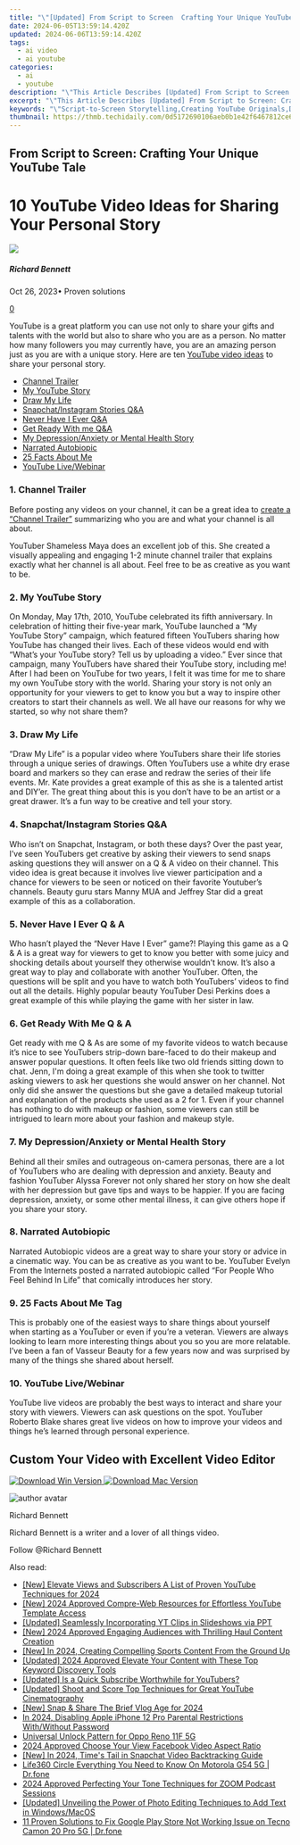 ```yaml
---
title: "\"[Updated] From Script to Screen  Crafting Your Unique YouTube Tale\""
date: 2024-06-05T13:59:14.420Z
updated: 2024-06-06T13:59:14.420Z
tags:
  - ai video
  - ai youtube
categories:
  - ai
  - youtube
description: "\"This Article Describes [Updated] From Script to Screen: Crafting Your Unique YouTube Tale\""
excerpt: "\"This Article Describes [Updated] From Script to Screen: Crafting Your Unique YouTube Tale\""
keywords: "\"Script-to-Screen Storytelling,Creating YouTube Originals,Digital Content Transformation,Video Production Narrative,Media Adaptation Crafting,Screenplay to Video Art,Unique Online Tales Writing,Script-to-Screen,YouTube Originals,Content Shift,Film Narrative Craft,Media Adaptation,Screen to Video,Online Tale Unique\""
thumbnail: https://thmb.techidaily.com/0d5172690106aeb0b1e42f6467812ce6f42bcdb66b69630f22d7099f56101e88.jpeg
---
```


## From Script to Screen: Crafting Your Unique YouTube Tale

# 10 YouTube Video Ideas for Sharing Your Personal Story

![](https://images.wondershare.com/filmora/article-images/richard-bennett.jpg)

##### Richard Bennett

 Oct 26, 2023• Proven solutions

[0](#commentsBoxSeoTemplate)

YouTube is a great platform you can use not only to share your gifts and talents with the world but also to share who you are as a person. No matter how many followers you may currently have, you are an amazing person just as you are with a unique story. Here are ten [YouTube video ideas](https://tools.techidaily.com/wondershare/filmora/download/) to share your personal story.

* [Channel Trailer](#one)
* [My YouTube Story](#two)
* [Draw My Life](#three)
* [Snapchat/Instagram Stories Q&A](#four)
* [Never Have I Ever Q&A](#five)
* [Get Ready With me Q&A](#six)
* [My Depression/Anxiety or Mental Health Story](#seven)
* [Narrated Autobiopic](#eight)
* [25 Facts About Me](#nine)
* [YouTube Live/Webinar](#ten)

### 1\.  Channel Trailer

Before posting any videos on your channel, it can be a great idea to [create a “Channel Trailer”](https://tools.techidaily.com/wondershare/filmora/download/) summarizing who you are and what your channel is all about.

YouTuber Shameless Maya does an excellent job of this. She created a visually appealing and engaging 1-2 minute channel trailer that explains exactly what her channel is all about. Feel free to be as creative as you want to be.

###  2\.  My YouTube Story

On Monday, May 17th, 2010, YouTube celebrated its fifth anniversary. In celebration of hitting their five-year mark, YouTube launched a “My YouTube Story” campaign, which featured fifteen YouTubers sharing how YouTube has changed their lives. Each of these videos would end with “What’s your YouTube story? Tell us by uploading a video.” Ever since that campaign, many YouTubers have shared their YouTube story, including me! After I had been on YouTube for two years, I felt it was time for me to share my own YouTube story with the world. Sharing your story is not only an opportunity for your viewers to get to know you but a way to inspire other creators to start their channels as well. We all have our reasons for why we started, so why not share them?

### 3\.  Draw My Life

“Draw My Life” is a popular video where YouTubers share their life stories through a unique series of drawings. Often YouTubers use a white dry erase board and markers so they can erase and redraw the series of their life events. Mr. Kate provides a great example of this as she is a talented artist and DIY’er. The great thing about this is you don’t have to be an artist or a great drawer. It’s a fun way to be creative and tell your story.

### 4\.  Snapchat/Instagram Stories Q&A

Who isn’t on Snapchat, Instagram, or both these days? Over the past year, I’ve seen YouTubers get creative by asking their viewers to send snaps asking questions they will answer on a Q & A video on their channel. This video idea is great because it involves live viewer participation and a chance for viewers to be seen or noticed on their favorite Youtuber’s channels. Beauty guru stars Manny MUA and Jeffrey Star did a great example of this as a collaboration.

### 5\.  Never Have I Ever Q & A

Who hasn’t played the “Never Have I Ever” game?! Playing this game as a Q & A is a great way for viewers to get to know you better with some juicy and shocking details about yourself they otherwise wouldn’t know. It’s also a great way to play and collaborate with another YouTuber. Often, the questions will be split and you have to watch both YouTubers’ videos to find out all the details. Highly popular beauty YouTuber Desi Perkins does a great example of this while playing the game with her sister in law.

### 6\.  Get Ready With Me Q & A

Get ready with me Q & As are some of my favorite videos to watch because it’s nice to see YouTubers strip-down bare-faced to do their makeup and answer popular questions. It often feels like two old friends sitting down to chat. Jenn, I'm doing a great example of this when she took to twitter asking viewers to ask her questions she would answer on her channel. Not only did she answer the questions but she gave a detailed makeup tutorial and explanation of the products she used as a 2 for 1\. Even if your channel has nothing to do with makeup or fashion, some viewers can still be intrigued to learn more about your fashion and makeup style.

### 7\.  My Depression/Anxiety or Mental Health Story

Behind all their smiles and outrageous on-camera personas, there are a lot of YouTubers who are dealing with depression and anxiety. Beauty and fashion YouTuber Alyssa Forever not only shared her story on how she dealt with her depression but gave tips and ways to be happier. If you are facing depression, anxiety, or some other mental illness, it can give others hope if you share your story.

### 8\.  Narrated Autobiopic

Narrated Autobiopic videos are a great way to share your story or advice in a cinematic way. You can be as creative as you want to be. YouTuber Evelyn From the Internets posted a narrated autobiopic called “For People Who Feel Behind In Life” that comically introduces her story.

### 9\.  25 Facts About Me Tag

This is probably one of the easiest ways to share things about yourself when starting as a YouTuber or even if you’re a veteran. Viewers are always looking to learn more interesting things about you so you are more relatable. I’ve been a fan of Vasseur Beauty for a few years now and was surprised by many of the things she shared about herself.

### 10\.  YouTube Live/Webinar

YouTube live videos are probably the best ways to interact and share your story with viewers. Viewers can ask questions on the spot. YouTuber Roberto Blake shares great live videos on how to improve your videos and things he’s learned through personal experience.

## Custom Your Video with Excellent Video Editor

[![Download Win Version](https://images.wondershare.com/filmora/guide/download-btn-win.jpg) ](https://tools.techidaily.com/wondershare/filmora/download/) [![Download Mac Version](https://images.wondershare.com/filmora/guide/download-btn-mac.jpg) ](https://tools.techidaily.com/wondershare/filmora/download/)

![author avatar](https://images.wondershare.com/filmora/article-images/richard-bennett.jpg)

Richard Bennett

Richard Bennett is a writer and a lover of all things video.

Follow @Richard Bennett

<span class="atpl-alsoreadstyle">Also read:</span>
<div><ul>
<li><a href="https://facebook-video-share.techidaily.com/new-elevate-views-and-subscribers-a-list-of-proven-youtube-techniques-for-2024/"><u>[New] Elevate Views and Subscribers  A List of Proven YouTube Techniques for 2024</u></a></li>
<li><a href="https://facebook-video-share.techidaily.com/new-2024-approved-compre-web-resources-for-effortless-youtube-template-access/"><u>[New] 2024 Approved  Compre-Web Resources for Effortless YouTube Template Access</u></a></li>
<li><a href="https://facebook-video-share.techidaily.com/updated-seamlessly-incorporating-yt-clips-in-slideshows-via-ppt/"><u>[Updated] Seamlessly Incorporating YT Clips in Slideshows via PPT</u></a></li>
<li><a href="https://facebook-video-share.techidaily.com/new-2024-approved-engaging-audiences-with-thrilling-haul-content-creation/"><u>[New] 2024 Approved  Engaging Audiences with Thrilling Haul Content Creation</u></a></li>
<li><a href="https://facebook-video-share.techidaily.com/new-in-2024-creating-compelling-sports-content-from-the-ground-up/"><u>[New] In 2024, Creating Compelling Sports Content From the Ground Up</u></a></li>
<li><a href="https://facebook-video-share.techidaily.com/updated-2024-approved-elevate-your-content-with-these-top-keyword-discovery-tools/"><u>[Updated] 2024 Approved  Elevate Your Content with These Top Keyword Discovery Tools</u></a></li>
<li><a href="https://facebook-video-share.techidaily.com/updated-is-a-quick-subscribe-worthwhile-for-youtubers/"><u>[Updated] Is a Quick Subscribe Worthwhile for YouTubers?</u></a></li>
<li><a href="https://facebook-video-share.techidaily.com/updated-shoot-and-score-top-techniques-for-great-youtube-cinematography/"><u>[Updated] Shoot and Score  Top Techniques for Great YouTube Cinematography</u></a></li>
<li><a href="https://facebook-videos.techidaily.com/new-snap-and-share-the-brief-vlog-age-for-2024/"><u>[New] Snap & Share  The Brief Vlog Age for 2024</u></a></li>
<li><a href="https://ios-unlock.techidaily.com/in-2024-disabling-apple-iphone-12-pro-parental-restrictions-withwithout-password-by-drfone-ios/"><u>In 2024, Disabling Apple iPhone 12 Pro Parental Restrictions With/Without Password</u></a></li>
<li><a href="https://android-unlock.techidaily.com/universal-unlock-pattern-for-oppo-reno-11f-5g-by-drfone-android/"><u>Universal Unlock Pattern for Oppo Reno 11F 5G</u></a></li>
<li><a href="https://facebook-clips.techidaily.com/2024-approved-choose-your-view-facebook-video-aspect-ratio/"><u>2024 Approved  Choose Your View  Facebook Video Aspect Ratio</u></a></li>
<li><a href="https://snapchat-videos.techidaily.com/new-in-2024-times-tail-in-snapchat-video-backtracking-guide/"><u>[New] In 2024, Time's Tail in Snapchat  Video Backtracking Guide</u></a></li>
<li><a href="https://fake-location.techidaily.com/life360-circle-everything-you-need-to-know-on-motorola-g54-5g-drfone-by-drfone-virtual-android/"><u>Life360 Circle Everything You Need to Know On Motorola G54 5G | Dr.fone</u></a></li>
<li><a href="https://screen-activity-recording.techidaily.com/2024-approved-perfecting-your-tone-techniques-for-zoom-podcast-sessions/"><u>2024 Approved  Perfecting Your Tone  Techniques for ZOOM Podcast Sessions</u></a></li>
<li><a href="https://some-skills.techidaily.com/updated-unveiling-the-power-of-photo-editing-techniques-to-add-text-in-windowsmacos/"><u>[Updated] Unveiling the Power of Photo Editing  Techniques to Add Text in Windows/MacOS</u></a></li>
<li><a href="https://howto.techidaily.com/11-proven-solutions-to-fix-google-play-store-not-working-issue-on-tecno-camon-20-pro-5g-drfone-by-drfone-fix-android-problems-fix-android-problems/"><u>11 Proven Solutions to Fix Google Play Store Not Working Issue on Tecno Camon 20 Pro 5G | Dr.fone</u></a></li>
</ul></div>

<ins class="adsbygoogle"
      style="display:block"
      data-ad-client="ca-pub-7571918770474297"
      data-ad-slot="8358498916"
      data-ad-format="auto"
      data-full-width-responsive="true"></ins>